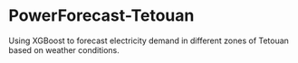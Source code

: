 # PowerForecast-Tetouan
Using XGBoost to forecast electricity demand in different zones of Tetouan based on weather conditions.
